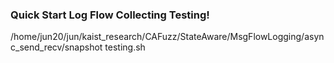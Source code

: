 ### Quick Start Log Flow Collecting Testing!
/home/jun20/jun/kaist_research/CAFuzz/StateAware/MsgFlowLogging/async_send_recv/snapshot testing.sh
